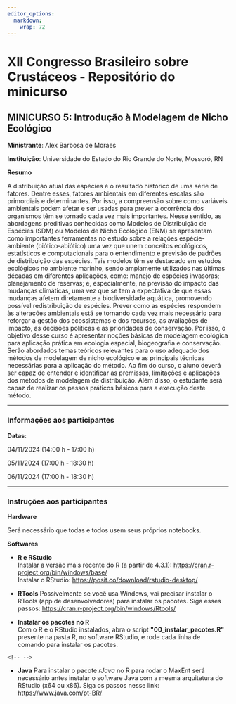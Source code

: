 ```yaml
---
editor_options: 
  markdown: 
    wrap: 72
---
```


# XII Congresso Brasileiro sobre Crustáceos - Repositório do minicurso

## MINICURSO 5: Introdução à Modelagem de Nicho Ecológico

**Ministrante**: Alex Barbosa de Moraes

**Instituição**: Universidade do Estado do Rio Grande do Norte, Mossoró,
RN

**Resumo**

A distribuição atual das espécies é o resultado histórico de uma série
de fatores. Dentre esses, fatores ambientais em diferentes escalas são
primordiais e determinantes. Por isso, a compreensão sobre como
variáveis ambientais podem afetar e ser usadas para prever a ocorrência
dos organismos têm se tornado cada vez mais importantes. Nesse sentido,
as abordagens preditivas conhecidas como Modelos de Distribuição de
Espécies (SDM) ou Modelos de Nicho Ecológico (ENM) se apresentam como
importantes ferramentas no estudo sobre a relações espécie-ambiente
(biótico-abiótico) uma vez que unem conceitos ecológicos, estatísticos e
computacionais para o entendimento e previsão de padrões de distribuição
das espécies. Tais modelos têm se destacado em estudos ecológicos no
ambiente marinho, sendo amplamente utilizados nas últimas décadas em
diferentes aplicações, como: manejo de espécies invasoras; planejamento
de reservas; e, especialmente, na previsão do impacto das mudanças
climáticas, uma vez que se tem a expectativa de que essas mudanças
afetem diretamente a biodiversidade aquática, promovendo possível
redistribuição de espécies. Prever como as espécies respondem às
alterações ambientais está se tornando cada vez mais necessário para
reforçar a gestão dos ecossistemas e dos recursos, as avaliações de
impacto, as decisões políticas e as prioridades de conservação. Por
isso, o objetivo desse curso é apresentar noções básicas de modelagem
ecológica para aplicação prática em ecologia espacial, biogeografia e
conservação. Serão abordados temas teóricos relevantes para o uso
adequado dos métodos de modelagem de nicho ecológico e as principais
técnicas necessárias para a aplicação do método. Ao fim do curso, o
aluno deverá ser capaz de entender e identificar as premissas,
limitações e aplicações dos métodos de modelagem de distribuição. Além
disso, o estudante será capaz de realizar os passos práticos básicos
para a execução deste método.

------------------------------------------------------------------------

### Informações aos participantes

**Datas**:

04/11/2024 (14:00 h - 17:00 h)

05/11/2024 (17:00 h - 18:30 h)

06/11/2024 (17:00 h - 18:30 h)

------------------------------------------------------------------------

### Instruções aos participantes

**Hardware**

Será necessário que todas e todos usem seus próprios notebooks.

**Softwares**

-   **R e RStudio** \
    Instalar a versão mais recente do R (a partir de 4.3.1):
    <https://cran.r-project.org/bin/windows/base/> \
    Instalar o RStudio: <https://posit.co/download/rstudio-desktop/>

-   **RTools** Possivelmente se você usa Windows, vai precisar instalar
    o RTools (app de desenvolvedores) para instalar os pacotes. Siga
    esses passos: <https://cran.r-project.org/bin/windows/Rtools/>

-   **Instalar os pacotes no R** \
    Com o R e o RStudio instalados, abra o script
    **"00_instalar_pacotes.R"** presente na pasta R, no software
    RStudio, e rode cada linha de comando para instalar os pacotes.

```{=html}
<!-- -->
```
-   **Java** Para instalar o pacote *rJava* no R para rodar o MaxEnt
    será necessário antes instalar o software Java com a mesma
    arquitetura do RStudio (x64 ou x86). Siga os passos nesse link:
    <https://www.java.com/pt-BR/>
